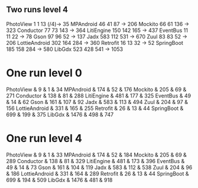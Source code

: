 ## Two runs level 4
PhotoView 1 1 13 (/4)-> 35
MPAndroid 46 41 87 -> 206
Mockito 66 61 136 -> 323
Conductor 77 73 143 -> 364
LitiEngine 150 142 165 -> 437
EventBus 11 11 22 -> 78
Gson 97 96 52 -> 137
Jadx 583 112 531 -> 670
Zuul 83 83 52 -> 206
LottieAndroid 302 164 284 -> 360
Retrofit 16 13 32 -> 52
SpringBoot 185 158 284 -> 580
LibGdx 523 428 541 -> 1053

# One run level 0
PhotoView & 9 & 1 & 34
MPAndroid & 174 & 52 & 176
Mockito & 205 & 69 & 271
Conductor & 138 & 81 & 288
LitiEngine & 481 & 177 & 325
EventBus & 49 & 14 & 62
Gson & 161 & 107 & 92
Jadx & 583 & 113 & 494
Zuul & 204 & 97 & 156
LottieAndroid & 331 & 165 & 255
Retrofit & 26 & 13 & 44
SpringBoot & 699 & 199 & 375
LibGdx & 1476 & 498 & 747

# One run level 4
PhotoView & 9 & 1 & 33
MPAndroid & 174 & 52 & 184
Mockito & 205 & 69 & 289
Conductor & 138 & 81 & 329
LitiEngine & 481 & 173 & 396
EventBus & 49 & 14 & 73
Gson & 161 & 104 & 119
Jadx & 583 & 112 & 538
Zuul & 204 & 96 & 186
LottieAndroid & 331 & 164 & 289
Retrofit & 26 & 13 & 44
SpringBoot & 699 & 194 & 509
LibGdx & 1476 & 481 & 918